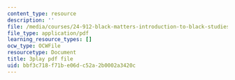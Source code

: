 ```yaml
---
content_type: resource
description: ''
file: /media/courses/24-912-black-matters-introduction-to-black-studies-spring-2017/bbf3c718f71be06dc52a2b0002a3420c_oIp0_rAEMIs.pdf
file_type: application/pdf
learning_resource_types: []
ocw_type: OCWFile
resourcetype: Document
title: 3play pdf file
uid: bbf3c718-f71b-e06d-c52a-2b0002a3420c
---
```

